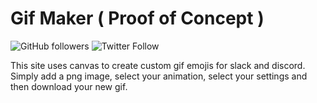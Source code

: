 ﻿# Gif Maker ( Proof of Concept )

![GitHub followers](https://img.shields.io/github/followers/alexleybourne?style=flat&logo=github) ![Twitter Follow](https://img.shields.io/twitter/follow/AlexLeybourne?&style=flat&logo=twitter&logoColor=white)

This site uses canvas to create custom gif emojis for slack and discord. Simply add a png image, select your animation, select your settings and then download your new gif.
